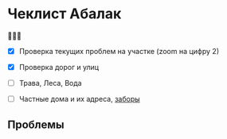 # Чеклист Абалак

:tomato::tomato::tomato:

- [x] Проверка текущих проблем на участке (zoom на цифру 2)
- [x] Проверка дорог и улиц
- [ ] Трава, Леса, Вода
- [ ] Частные дома и их адреса, [заборы](http://wiki.openstreetmap.org/wiki/RU:Key:barrier)


## Проблемы

